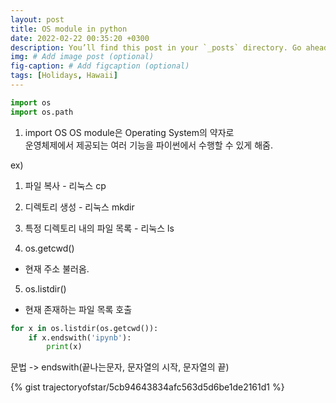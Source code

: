 ```yaml
---
layout: post
title: OS module in python 
date: 2022-02-22 00:35:20 +0300
description: You’ll find this post in your `_posts` directory. Go ahead and edit it and re-build the site to see your changes. # Add post description (optional)
img: # Add image post (optional)
fig-caption: # Add figcaption (optional)
tags: [Holidays, Hawaii]
---
```


```python
import os
import os.path

```

1. import OS 
OS module은 Operating System의 약자로  
운영체제에서 제공되는 여러 기능을 파이썬에서 수행할 수 있게 해줌.

ex) 
1. 파일 복사 - 리눅스 cp
2. 디렉토리 생성 - 리눅스 mkdir 
3. 특정 디렉토리 내의 파일 목록 - 리눅스 ls 

4. os.getcwd()
- 현재 주소 불러옴.

5. os.listdir()
- 현재 존재하는 파일 목록 호출 

```python
for x in os.listdir(os.getcwd()):
    if x.endswith('ipynb'):
        print(x)
```

문법 -> endswith(끝나는문자, 문자열의 시작, 문자열의 끝) 

{% gist trajectoryofstar/5cb94643834afc563d5d6be1de2161d1 %}
